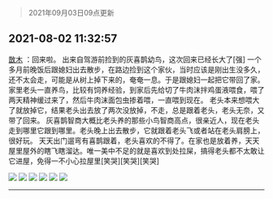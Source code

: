 > 2021年09月03日09点更新
<link rel="stylesheet" href="https://cdn.jsdelivr.net/gh/taotie6/sampleJSON@main/css/photo_show.css">


 ## 2021-08-02 11:32:57 

 [㪚木](https://www.coolapk.com/feed/28847261?shareKey=ODdmYmQ3ZjFmOTJhNjEzMTc4MmU~) ：回来啦。
出来自驾游前捡到的灰喜鹊幼鸟，这次回来已经长大了[强]
一个多月前晚饭后跟媳妇出去散步，在路边捡到这个家伙，当时应该是刚出生没多久，还不太会走，可能是从树上掉下来的，奄奄一息。于是跟媳妇一起把它带回了家。
家里老头一直养鸟，比较有饲养经验<!--break-->，到家后先给切了牛肉沫拌鸡蛋液喂食，喂了两天精神缓过来了，然后牛肉沫面包虫掺着喂，一直喂到现在。
老头本来想喂大了就放掉它，结果老头出去放了两次没放掉，不走，总是跟着老头，老头无奈，又带了回来。
灰喜鹊智商大概比老头养的那些小鸟智商高点，很亲近人，现在老头走到哪里它跟到哪里。老头晚上出去散步，它就跟着老头飞或者站在老头肩膀上，很好玩。
天天出门遛弯有喜鹊跟着，老头喜欢的不得了。在家也是放着养，天天屋里屋外的瞎飞瞎溜达。唯一美中不足的就是喜欢到处拉屎，搞得老头都不太敢让它进屋，免得一不小心拉屋里[笑哭][笑哭][笑哭] 

<div class="album">
<img class="img-item" src="http://image.coolapk.com/feed/2021/0802/11/1081091_c50bfb0b_5172_2027@3325x2494.jpeg" />
<img class="img-item" src="http://image.coolapk.com/feed/2021/0802/11/1081091_55a529f4_5172_2029@3325x2494.jpeg" />
<img class="img-item" src="http://image.coolapk.com/feed/2021/0802/11/1081091_5b3fe782_5172_2032@3325x2494.jpeg" />
<img class="img-item" src="http://image.coolapk.com/feed/2021/0802/11/1081091_6327aa45_5172_2034@3325x2494.jpeg" />
<img class="img-item" src="http://image.coolapk.com/feed/2021/0802/11/1081091_1d1e1110_5172_2036@3325x2494.jpeg" />
<img class="img-item" src="http://image.coolapk.com/feed/2021/0802/11/1081091_c5199c03_5172_2038@3325x2494.jpeg" />
</div>

 ------- 

